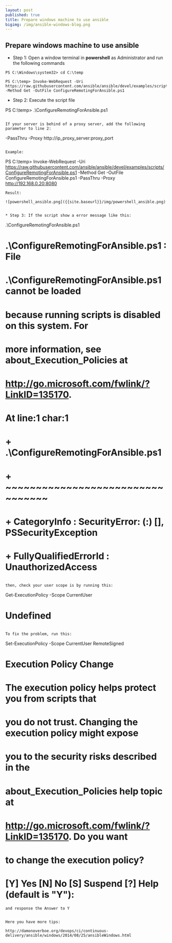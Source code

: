 ```yaml
---
layout: post
published: true
title: Prepare windows machine to use ansible
bigimg: /img/ansible-windows-blog.png
---
```

## Prepare windows machine to use ansible

* Step 1: Open a window terminal in **powershell** as Administrator and run the following commands

```
PS C:\Windows\system32> cd C:\temp

PS C:\temp> Invoke-WebRequest -Uri https://raw.githubusercontent.com/ansible/ansible/devel/examples/scripts/ConfigureRemotingForAnsible.ps1 -Method Get -OutFile ConfigureRemotingForAnsible.ps1
```

* Step 2: Execute the script file

PS C:\temp> .\ConfigureRemotingForAnsible.ps1
```

If your server is behind of a proxy server, add the following parameter to line 2:

```
-PassThru -Proxy http://ip_proxy_server:proxy_port
```

Example:
```
PS C:\temp> Invoke-WebRequest -Uri https://raw.githubusercontent.com/ansible/ansible/devel/examples/scripts/ConfigureRemotingForAnsible.ps1 -Method Get -OutFile ConfigureRemotingForAnsible.ps1 -PassThru -Proxy http://192.168.0.20:8080
```
Result:

![powershell_ansible.png]({{site.baseurl}}/img/powershell_ansible.png)


* Step 3: If the script show a error message like this:

```
.\ConfigureRemotingForAnsible.ps1
		
# .\ConfigureRemotingForAnsible.ps1 : File 
# .\ConfigureRemotingForAnsible.ps1 cannot be loaded
# because running scripts is disabled on this system. For 
# more information, see about_Execution_Policies at
# http://go.microsoft.com/fwlink/?LinkID=135170.
# At line:1 char:1
# + .\ConfigureRemotingForAnsible.ps1
# + ~~~~~~~~~~~~~~~~~~~~~~~~~~~~~~~~~
#	+ CategoryInfo : SecurityError: (:) [], PSSecurityException
#		+ FullyQualifiedErrorId : UnauthorizedAccess
```

then, check your user scope is by running this:

```
Get-ExecutionPolicy -Scope CurrentUser
	
# Undefined
```

To fix the problem, run this:

```
Set-ExecutionPolicy -Scope CurrentUser RemoteSigned

# Execution Policy Change
# The execution policy helps protect you from scripts that 
# you do not trust. Changing the execution policy might expose
# you to the security risks described in the 
# about_Execution_Policies help topic at
# http://go.microsoft.com/fwlink/?LinkID=135170. Do you want 
# to change the execution policy?
# [Y] Yes  [N] No  [S] Suspend  [?] Help (default is "Y"):
```
and response the Answer to Y 


Here you have more tips:

http://damonoverboe.org/devops/ci/continuous-delivery/ansible/windows/2014/08/25/ansibleWindows.html

